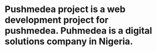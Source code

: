 # Pushmedea project is a web development project for pushmedea. Puhmedea is a digital solutions company in Nigeria. 
